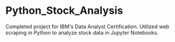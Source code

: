 # Python_Stock_Analysis
Completed project for IBM's Data Analyst Certification. Utilized web scraping in Python to analyze stock data in Jupyter Notebooks.
